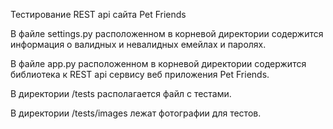 Тестирование REST api сайта Pet Friends

В файле settings.py расположенном в корневой директории содержится информация о валидных и невалидных емейлах и паролях.

В файле app.py расположенном в корневой директории содержится библиотека к REST api сервису веб приложения Pet Friends.

В директории /tests располагается файл с тестами.

В директории /tests/images лежат фотографии для тестов.
